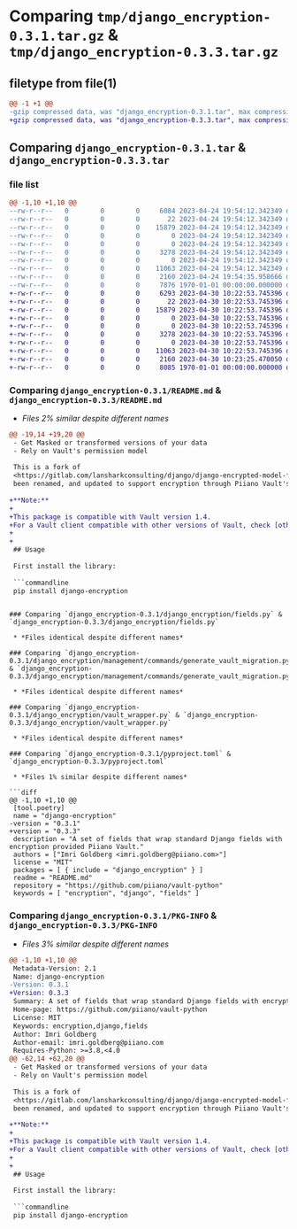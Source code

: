 # Comparing `tmp/django_encryption-0.3.1.tar.gz` & `tmp/django_encryption-0.3.3.tar.gz`

## filetype from file(1)

```diff
@@ -1 +1 @@
-gzip compressed data, was "django_encryption-0.3.1.tar", max compression
+gzip compressed data, was "django_encryption-0.3.3.tar", max compression
```

## Comparing `django_encryption-0.3.1.tar` & `django_encryption-0.3.3.tar`

### file list

```diff
@@ -1,10 +1,10 @@
--rw-r--r--   0        0        0     6084 2023-04-24 19:54:12.342349 django_encryption-0.3.1/README.md
--rw-r--r--   0        0        0       22 2023-04-24 19:54:12.342349 django_encryption-0.3.1/django_encryption/__init__.py
--rw-r--r--   0        0        0    15879 2023-04-24 19:54:12.342349 django_encryption-0.3.1/django_encryption/fields.py
--rw-r--r--   0        0        0        0 2023-04-24 19:54:12.342349 django_encryption-0.3.1/django_encryption/management/__init__.py
--rw-r--r--   0        0        0        0 2023-04-24 19:54:12.342349 django_encryption-0.3.1/django_encryption/management/commands/__init__.py
--rw-r--r--   0        0        0     3278 2023-04-24 19:54:12.342349 django_encryption-0.3.1/django_encryption/management/commands/generate_vault_migration.py
--rw-r--r--   0        0        0        0 2023-04-24 19:54:12.342349 django_encryption-0.3.1/django_encryption/py.typed
--rw-r--r--   0        0        0    11063 2023-04-24 19:54:12.342349 django_encryption-0.3.1/django_encryption/vault_wrapper.py
--rw-r--r--   0        0        0     2160 2023-04-24 19:54:35.958666 django_encryption-0.3.1/pyproject.toml
--rw-r--r--   0        0        0     7876 1970-01-01 00:00:00.000000 django_encryption-0.3.1/PKG-INFO
+-rw-r--r--   0        0        0     6293 2023-04-30 10:22:53.745396 django_encryption-0.3.3/README.md
+-rw-r--r--   0        0        0       22 2023-04-30 10:22:53.745396 django_encryption-0.3.3/django_encryption/__init__.py
+-rw-r--r--   0        0        0    15879 2023-04-30 10:22:53.745396 django_encryption-0.3.3/django_encryption/fields.py
+-rw-r--r--   0        0        0        0 2023-04-30 10:22:53.745396 django_encryption-0.3.3/django_encryption/management/__init__.py
+-rw-r--r--   0        0        0        0 2023-04-30 10:22:53.745396 django_encryption-0.3.3/django_encryption/management/commands/__init__.py
+-rw-r--r--   0        0        0     3278 2023-04-30 10:22:53.745396 django_encryption-0.3.3/django_encryption/management/commands/generate_vault_migration.py
+-rw-r--r--   0        0        0        0 2023-04-30 10:22:53.745396 django_encryption-0.3.3/django_encryption/py.typed
+-rw-r--r--   0        0        0    11063 2023-04-30 10:22:53.745396 django_encryption-0.3.3/django_encryption/vault_wrapper.py
+-rw-r--r--   0        0        0     2160 2023-04-30 10:23:25.470050 django_encryption-0.3.3/pyproject.toml
+-rw-r--r--   0        0        0     8085 1970-01-01 00:00:00.000000 django_encryption-0.3.3/PKG-INFO
```

### Comparing `django_encryption-0.3.1/README.md` & `django_encryption-0.3.3/README.md`

 * *Files 2% similar despite different names*

```diff
@@ -19,14 +19,20 @@
 - Get Masked or transformed versions of your data
 - Rely on Vault's permission model
 
 This is a fork of
 <https://gitlab.com/lansharkconsulting/django/django-encrypted-model-fields> which in turn is a fork of <https://github.com/foundertherapy/django-cryptographic-fields>. It has
 been renamed, and updated to support encryption through Piiano Vault's API.
 
+**Note:**
+
+This package is compatible with Vault version 1.4.
+For a Vault client compatible with other versions of Vault, check [other versions of this package](https://pypi.org/project/django-encryption/).
+
+
 ## Usage
 
 First install the library:
 
 ```commandline
 pip install django-encryption
 ```
```

### Comparing `django_encryption-0.3.1/django_encryption/fields.py` & `django_encryption-0.3.3/django_encryption/fields.py`

 * *Files identical despite different names*

### Comparing `django_encryption-0.3.1/django_encryption/management/commands/generate_vault_migration.py` & `django_encryption-0.3.3/django_encryption/management/commands/generate_vault_migration.py`

 * *Files identical despite different names*

### Comparing `django_encryption-0.3.1/django_encryption/vault_wrapper.py` & `django_encryption-0.3.3/django_encryption/vault_wrapper.py`

 * *Files identical despite different names*

### Comparing `django_encryption-0.3.1/pyproject.toml` & `django_encryption-0.3.3/pyproject.toml`

 * *Files 1% similar despite different names*

```diff
@@ -1,10 +1,10 @@
 [tool.poetry]
 name = "django-encryption"
-version = "0.3.1"
+version = "0.3.3"
 description = "A set of fields that wrap standard Django fields with encryption provided Piiano Vault."
 authors = ["Imri Goldberg <imri.goldberg@piiano.com>"]
 license = "MIT"
 packages = [ { include = "django_encryption" } ]
 readme = "README.md"
 repository = "https://github.com/piiano/vault-python"
 keywords = [ "encryption", "django", "fields" ]
```

### Comparing `django_encryption-0.3.1/PKG-INFO` & `django_encryption-0.3.3/PKG-INFO`

 * *Files 3% similar despite different names*

```diff
@@ -1,10 +1,10 @@
 Metadata-Version: 2.1
 Name: django-encryption
-Version: 0.3.1
+Version: 0.3.3
 Summary: A set of fields that wrap standard Django fields with encryption provided Piiano Vault.
 Home-page: https://github.com/piiano/vault-python
 License: MIT
 Keywords: encryption,django,fields
 Author: Imri Goldberg
 Author-email: imri.goldberg@piiano.com
 Requires-Python: >=3.8,<4.0
@@ -62,14 +62,20 @@
 - Get Masked or transformed versions of your data
 - Rely on Vault's permission model
 
 This is a fork of
 <https://gitlab.com/lansharkconsulting/django/django-encrypted-model-fields> which in turn is a fork of <https://github.com/foundertherapy/django-cryptographic-fields>. It has
 been renamed, and updated to support encryption through Piiano Vault's API.
 
+**Note:**
+
+This package is compatible with Vault version 1.4.
+For a Vault client compatible with other versions of Vault, check [other versions of this package](https://pypi.org/project/django-encryption/).
+
+
 ## Usage
 
 First install the library:
 
 ```commandline
 pip install django-encryption
 ```
```


